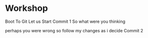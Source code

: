 # Workshop
Boot To Git
Let us Start
Commit 1
So what were you thinking 

perhaps you were wrong 
so follow my changes as i decide
Commit 2
